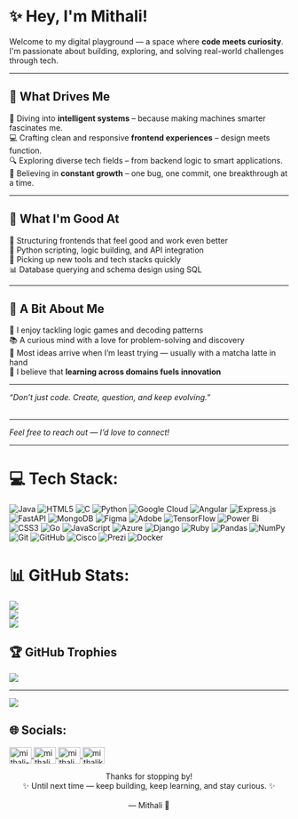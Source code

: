 # ✨ Hey, I'm Mithali!

Welcome to my digital playground — a space where **code meets curiosity**. <br/>
I'm passionate about building, exploring, and solving real-world challenges through tech.

---

## 🚀 What Drives Me

🤖 Diving into **intelligent systems** – because making machines smarter fascinates me. <br/>
💻 Crafting clean and responsive **frontend experiences** – design meets function. <br/>
🔍 Exploring diverse tech fields – from backend logic to smart applications. <br/>
🌱 Believing in **constant growth** – one bug, one commit, one breakthrough at a time. <br/>

---

## 🔧 What I'm Good At

📐 Structuring frontends that feel good and work even better <br/>
🐍 Python scripting, logic building, and API integration <br/>
🧠 Picking up new tools and tech stacks quickly <br/>
📊 Database querying and schema design using SQL <br/>

---

## 💬 A Bit About Me

🧩 I enjoy tackling logic games and decoding patterns <br/>
📚 A curious mind with a love for problem-solving and discovery <br/>
🍵 Most ideas arrive when I’m least trying — usually with a matcha latte in hand <br/>
🎯 I believe that **learning across domains fuels innovation** <br/>

---

_“Don’t just code. Create, question, and keep evolving.”_ <br/><br/>

---

_Feel free to reach out — I’d love to connect!_

---

# 💻 Tech Stack:
![Java](https://img.shields.io/badge/java-%23ED8B00.svg?style=for-the-badge&logo=openjdk&logoColor=white) ![HTML5](https://img.shields.io/badge/html5-%23E34F26.svg?style=for-the-badge&logo=html5&logoColor=white) ![C](https://img.shields.io/badge/c-%2300599C.svg?style=for-the-badge&logo=c&logoColor=white) ![Python](https://img.shields.io/badge/python-3670A0?style=for-the-badge&logo=python&logoColor=ffdd54) ![Google Cloud](https://img.shields.io/badge/GoogleCloud-%234285F4.svg?style=for-the-badge&logo=google-cloud&logoColor=white) ![Angular](https://img.shields.io/badge/angular-%23DD0031.svg?style=for-the-badge&logo=angular&logoColor=white) ![Express.js](https://img.shields.io/badge/express.js-%23404d59.svg?style=for-the-badge&logo=express&logoColor=%2361DAFB) ![FastAPI](https://img.shields.io/badge/FastAPI-005571?style=for-the-badge&logo=fastapi) ![MongoDB](https://img.shields.io/badge/MongoDB-%234ea94b.svg?style=for-the-badge&logo=mongodb&logoColor=white) ![Figma](https://img.shields.io/badge/figma-%23F24E1E.svg?style=for-the-badge&logo=figma&logoColor=white) ![Adobe](https://img.shields.io/badge/adobe-%23FF0000.svg?style=for-the-badge&logo=adobe&logoColor=white) ![TensorFlow](https://img.shields.io/badge/TensorFlow-%23FF6F00.svg?style=for-the-badge&logo=TensorFlow&logoColor=white) ![Power Bi](https://img.shields.io/badge/power_bi-F2C811?style=for-the-badge&logo=powerbi&logoColor=black) ![CSS3](https://img.shields.io/badge/css3-%231572B6.svg?style=for-the-badge&logo=css3&logoColor=white) ![Go](https://img.shields.io/badge/go-%2300ADD8.svg?style=for-the-badge&logo=go&logoColor=white) ![JavaScript](https://img.shields.io/badge/javascript-%23323330.svg?style=for-the-badge&logo=javascript&logoColor=%23F7DF1E) ![Azure](https://img.shields.io/badge/azure-%230072C6.svg?style=for-the-badge&logo=microsoftazure&logoColor=white) ![Django](https://img.shields.io/badge/django-%23092E20.svg?style=for-the-badge&logo=django&logoColor=white) ![Ruby](https://img.shields.io/badge/ruby-%23CC342D.svg?style=for-the-badge&logo=ruby&logoColor=white) ![Pandas](https://img.shields.io/badge/pandas-%23150458.svg?style=for-the-badge&logo=pandas&logoColor=white) ![NumPy](https://img.shields.io/badge/numpy-%23013243.svg?style=for-the-badge&logo=numpy&logoColor=white) ![Git](https://img.shields.io/badge/git-%23F05033.svg?style=for-the-badge&logo=git&logoColor=white) ![GitHub](https://img.shields.io/badge/github-%23121011.svg?style=for-the-badge&logo=github&logoColor=white) ![Cisco](https://img.shields.io/badge/cisco-%23049fd9.svg?style=for-the-badge&logo=cisco&logoColor=black) ![Prezi](https://img.shields.io/badge/Prezi-%23000000.svg?style=for-the-badge&logo=Prezi&logoColor=white) ![Docker](https://img.shields.io/badge/docker-%230db7ed.svg?style=for-the-badge&logo=docker&logoColor=white)
# 📊 GitHub Stats:
![](https://github-readme-stats.vercel.app/api?username=mithalikp25&theme=cobalt&hide_border=false&include_all_commits=false&count_private=false)<br/>
![](https://nirzak-streak-stats.vercel.app/?user=mithalikp25&theme=cobalt&hide_border=false)<br/>
![](https://github-readme-stats.vercel.app/api/top-langs/?username=mithalikp25&theme=cobalt&hide_border=false&include_all_commits=false&count_private=false&layout=compact)

## 🏆 GitHub Trophies
![](https://github-profile-trophy.vercel.app/?username=mithalikp25&theme=radical&no-frame=false&no-bg=true&margin-w=4)

---
[![](https://visitcount.itsvg.in/api?id=mithalikp25&icon=9&color=5)](https://visitcount.itsvg.in)


## 🌐 Socials:
<p align="left">
  <a href="https://www.linkedin.com/in/mithali-kp-23b815327?utm_source=share&utm_campaign=share_via&utm_content=profile&utm_medium=ios_app" target="blank">
    <img align="center" src="https://raw.githubusercontent.com/rahuldkjain/github-profile-readme-generator/master/src/images/icons/Social/linked-in-alt.svg" alt="mithali-kp" height="30" width="40" />
  </a>

  <a href="https://instagram.com/mithali_kp" target="blank">
    <img align="center" src="https://raw.githubusercontent.com/rahuldkjain/github-profile-readme-generator/master/src/images/icons/Social/instagram.svg" alt="mithali_kp" height="30" width="40" />
  </a>

  <a href="https://www.leetcode.com/mithali_kp" target="blank">
    <img align="center" src="https://raw.githubusercontent.com/rahuldkjain/github-profile-readme-generator/master/src/images/icons/Social/leet-code.svg" alt="mithali_kp" height="30" width="40" />
  </a>

  <a href="mailto:mithalikp@gmail.com" target="blank">
    <img align="center" src="https://img.icons8.com/ios-glyphs/30/000000/new-post.png" alt="mithalikp@gmail.com" height="30" width="40" />
  </a>
</p>



<p align="center">
Thanks for stopping by!<br/>
✨ Until next time — keep building, keep learning, and stay curious. ✨<br/><br/>
— Mithali 💫
</p>


